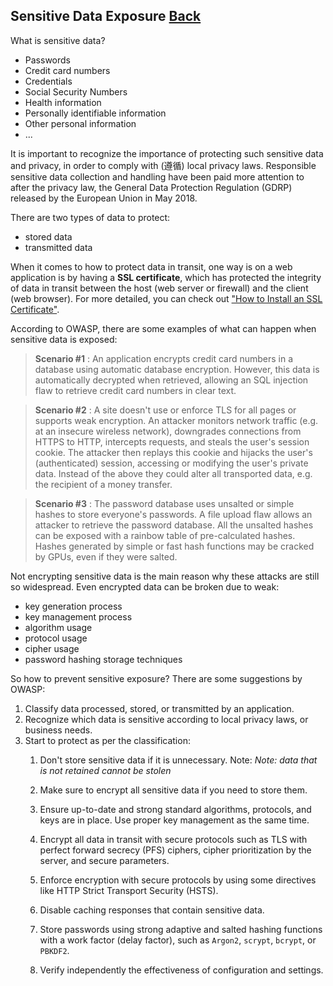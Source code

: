 ## Sensitive Data Exposure [Back](../security_vulnerabilities.md)

What is sensitive data?

- Passwords
- Credit card numbers
- Credentials
- Social Security Numbers
- Health information
- Personally identifiable information
- Other personal information
- ...

It is important to recognize the importance of protecting such sensitive data and privacy, in order to comply with (遵循) local privacy laws. Responsible sensitive data collection and handling have been paid more attention to after the privacy law, the General Data Protection Regulation (GDRP) released by the European Union in May 2018.

There are two types of data to protect:

- stored data
- transmitted data

When it comes to how to protect data in transit, one way is on a web application is by having a **SSL certificate**, which has protected the integrity of data in transit between the host (web server or firewall) and the client (web browser). For more detailed, you can check out ["How to Install an SSL Certificate"](https://sucuri.net/guides/how-to-install-ssl-certificate).

According to OWASP, there are some examples of what can happen when sensitive data is exposed:

> **Scenario #1** : An application encrypts credit card numbers in a database using automatic database encryption. However, this data is automatically decrypted when retrieved, allowing an SQL injection flaw to retrieve credit card numbers in clear text.

> **Scenario #2** : A site doesn't use or enforce TLS for all pages or supports weak encryption. An attacker monitors network traffic (e.g. at an insecure wireless network), downgrades connections from HTTPS to HTTP, intercepts requests, and steals the user's session cookie. The attacker then replays this cookie and hijacks the user's (authenticated) session, accessing or modifying the user's private data. Instead of the above they could alter all transported data, e.g. the recipient of a money transfer.

> **Scenario #3** : The password database uses unsalted or simple hashes to store everyone's passwords. A file upload flaw allows an attacker to retrieve the password database. All the unsalted hashes can be exposed with a rainbow table of pre-calculated hashes. Hashes generated by simple or fast hash functions may be cracked by GPUs, even if they were salted.

Not encrypting sensitive data is the main reason why these attacks are still so widespread. Even encrypted data can be broken due to weak:

* key generation process
* key management process
* algorithm usage
* protocol usage
* cipher usage
* password hashing storage techniques

So how to prevent sensitive exposure? There are some suggestions by OWASP:

1. Classify data processed, stored, or transmitted by an application.
2. Recognize which data is sensitive according to local privacy laws, or business needs.
3. Start to protect as per the classification:
   1. Don't store sensitive data if it is unnecessary. Note:
       *Note: data that is not retained cannot be stolen*

   2. Make sure to encrypt all sensitive data if you need to store them.
   3. Ensure up-to-date and strong standard algorithms, protocols, and keys are in place. Use proper key management as the same time.
   4. Encrypt all data in transit with secure protocols such as TLS with perfect forward secrecy (PFS) ciphers, cipher prioritization by the server, and secure parameters.
   5. Enforce encryption with secure protocols by using some directives like HTTP Strict Transport Security (HSTS).
   6. Disable caching responses that contain sensitive data.
   7. Store passwords using strong adaptive and salted hashing functions with a work factor (delay factor), such as `Argon2`, `scrypt`, `bcrypt`, or `PBKDF2`.
   8. Verify independently the effectiveness of configuration and settings.
